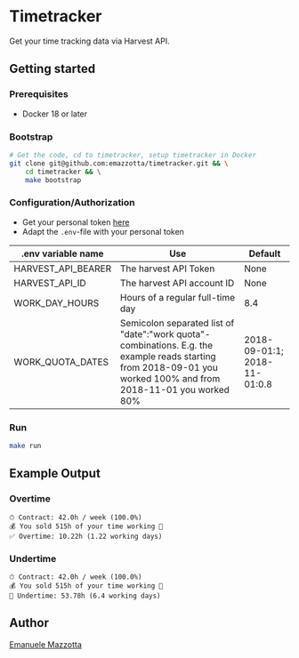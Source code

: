 # Timetracker

Get your time tracking data via Harvest API. 

## Getting started

### Prerequisites

* Docker 18 or later

### Bootstrap

```bash
# Get the code, cd to timetracker, setup timetracker in Docker
git clone git@github.com:emazzotta/timetracker.git && \
    cd timetracker && \
    make bootstrap
```

### Configuration/Authorization

* Get your personal token [here](https://id.getharvest.com/oauth2/access_tokens/new)
* Adapt the `.env`-file with your personal token 

|.env variable name|Use|Default|
|---|---|---|
|HARVEST_API_BEARER|The harvest API Token|None|
|HARVEST_API_ID|The harvest API account ID|None|
|WORK_DAY_HOURS|Hours of a regular full-time day|8.4|
|WORK_QUOTA_DATES|Semicolon separated list of "date":"work quota"-combinations. E.g. the example reads starting from 2018-09-01 you worked 100% and from 2018-11-01 you worked 80%| 2018-09-01:1; 2018-11-01:0.8 |

### Run

```bash
make run
```

## Example Output

### Overtime

```text
⏱ Contract: 42.0h / week (100.0%)
💰 You sold 515h of your time working 🤔
✅ Overtime: 10.22h (1.22 working days)

```

### Undertime

```text
⏱ Contract: 42.0h / week (100.0%)
💰 You sold 515h of your time working 🤔
🛑 Undertime: 53.78h (6.4 working days)
```

## Author

[Emanuele Mazzotta](mailto:hello@mazzotta.me)
